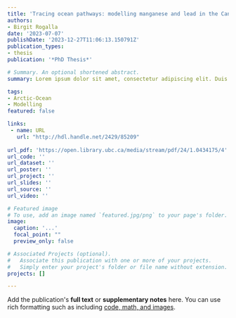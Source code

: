 ```yaml
---
title: 'Tracing ocean pathways: modelling manganese and lead in the Canadian Arctic'
authors:
- Birgit Rogalla
date: '2023-07-07'
publishDate: '2023-12-27T11:06:13.150791Z'
publication_types:
- thesis
publication: '*PhD Thesis*'

# Summary. An optional shortened abstract.
summary: Lorem ipsum dolor sit amet, consectetur adipiscing elit. Duis posuere tellus ac convallis placerat. Proin tincidunt magna sed ex sollicitudin condimentum.

tags:
- Arctic-Ocean
- Modelling
featured: false

links:
 - name: URL
   url: "http://hdl.handle.net/2429/85209"
   
url_pdf: 'https://open.library.ubc.ca/media/stream/pdf/24/1.0434175/4'
url_code: ''
url_dataset: ''
url_poster: ''
url_project: ''
url_slides: ''
url_source: ''
url_video: ''

# Featured image
# To use, add an image named `featured.jpg/png` to your page's folder. 
image:
  caption: '...'
  focal_point: ""
  preview_only: false

# Associated Projects (optional).
#   Associate this publication with one or more of your projects.
#   Simply enter your project's folder or file name without extension.
projects: []

---
```


Add the publication's **full text** or **supplementary notes** here. You can use rich formatting such as including [code, math, and images](https://docs.hugoblox.com/content/writing-markdown-latex/).

